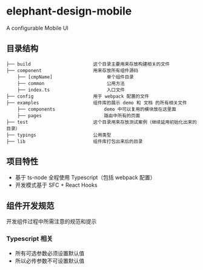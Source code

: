 # elephant-design-mobile

A configurable Mobile UI

## 目录结构

```
├── build                       这个目录主要用来存放构建相关的文件
├── component                   用来存放所有组件源码
    ├── [cmpName]                    单个组件目录
    ├── common                       公用方法
    ├── index.ts                     入口文件
├── config                      用于 webpack 配置的文件
├── examples                    组件库的展示 demo 和 文档 的所有相关文件
    ├── components                  demo 中可以复用的模块放在这里面
    ├── pages                       路由中所有的页面
├── test                        这个目录用来存放测试案例（继续延用初始化出来的目录）
├── typings                     公用类型
├── lib                         组件库打包出来后的目录
```

## 项目特性

- 基于 ts-node 全程使用 Typescript（包括 webpack 配置）
- 开发模式基于 SFC + React Hooks

## 组件开发规范

开发组件过程中所需注意的规范和提示

### Typescript 相关

- 所有可选参数必须设置默认值
- 所以必传参数不可设置默认值
